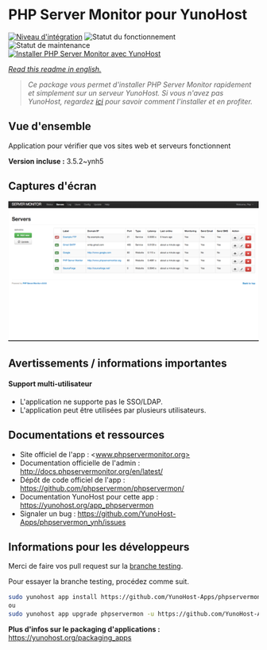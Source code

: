<!--
N.B.: This README was automatically generated by https://github.com/YunoHost/apps/tree/master/tools/README-generator
It shall NOT be edited by hand.
-->

# PHP Server Monitor pour YunoHost

[![Niveau d'intégration](https://dash.yunohost.org/integration/phpservermon.svg)](https://dash.yunohost.org/appci/app/phpservermon) ![Statut du fonctionnement](https://ci-apps.yunohost.org/ci/badges/phpservermon.status.svg) ![Statut de maintenance](https://ci-apps.yunohost.org/ci/badges/phpservermon.maintain.svg)  
[![Installer PHP Server Monitor avec YunoHost](https://install-app.yunohost.org/install-with-yunohost.svg)](https://install-app.yunohost.org/?app=phpservermon)

*[Read this readme in english.](./README.md)*

> *Ce package vous permet d'installer PHP Server Monitor rapidement et simplement sur un serveur YunoHost.
Si vous n'avez pas YunoHost, regardez [ici](https://yunohost.org/#/install) pour savoir comment l'installer et en profiter.*

## Vue d'ensemble

Application pour vérifier que vos sites web et serveurs fonctionnent

**Version incluse :** 3.5.2~ynh5


## Captures d'écran

![Capture d'écran de PHP Server Monitor](./doc/screenshots/screenshot.png)

## Avertissements / informations importantes

#### Support multi-utilisateur

* L'application ne supporte pas le SSO/LDAP.
* L'application peut être utilisées par plusieurs utilisateurs.

## Documentations et ressources

* Site officiel de l'app : <www.phpservermonitor.org>
* Documentation officielle de l'admin : <http://docs.phpservermonitor.org/en/latest/>
* Dépôt de code officiel de l'app : <https://github.com/phpservermon/phpservermon/>
* Documentation YunoHost pour cette app : <https://yunohost.org/app_phpservermon>
* Signaler un bug : <https://github.com/YunoHost-Apps/phpservermon_ynh/issues>

## Informations pour les développeurs

Merci de faire vos pull request sur la [branche testing](https://github.com/YunoHost-Apps/phpservermon_ynh/tree/testing).

Pour essayer la branche testing, procédez comme suit.

``` bash
sudo yunohost app install https://github.com/YunoHost-Apps/phpservermon_ynh/tree/testing --debug
ou
sudo yunohost app upgrade phpservermon -u https://github.com/YunoHost-Apps/phpservermon_ynh/tree/testing --debug
```

**Plus d'infos sur le packaging d'applications :** <https://yunohost.org/packaging_apps>
